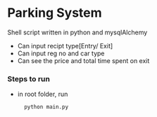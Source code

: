 # Parking System

Shell script written in python and mysqlAlchemy

- Can input recipt type[Entry/ Exit]
- Can input reg no and car type
- Can see the price and total time spent on exit

### Steps to run

- in root folder, run
  ```
    python main.py
  ```
